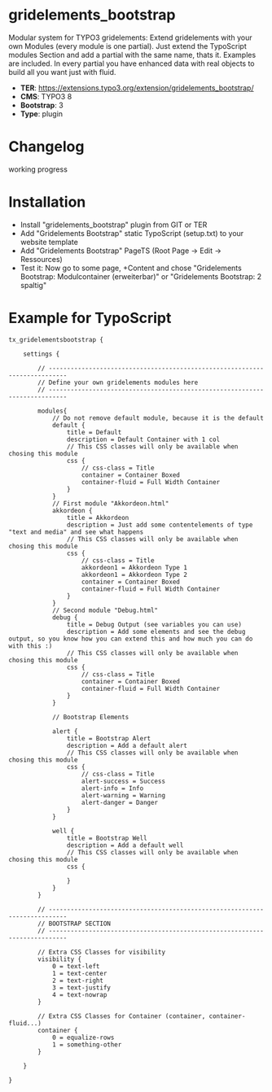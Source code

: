 # gridelements_bootstrap

Modular system for TYPO3 gridelements: Extend gridelements with your own Modules (every module is one partial). Just extend the TypoScript modules Section and add a partial with the same name, thats it. Examples are included. In every partial you have enhanced data with real objects to build all you want just with fluid.

* **TER**: https://extensions.typo3.org/extension/gridelements_bootstrap/
* **CMS**: TYPO3 8
* **Bootstrap**: 3
* **Type**: plugin

# Changelog

working progress

# Installation

* Install "gridelements_bootstrap" plugin from GIT or TER
* Add "Gridelements Bootstrap" static TypoScript (setup.txt) to your website template
* Add "Gridelements Bootstrap" PageTS (Root Page -> Edit -> Ressources)
* Test it: Now go to some page, +Content and chose "Gridelements Bootstrap: Modulcontainer (erweiterbar)" or "Gridelements Bootstrap: 2 spaltig"

# Example for TypoScript

```
tx_gridelementsbootstrap {

    settings {

        // ---------------------------------------------------------------------------
        // Define your own gridelements modules here
        // ---------------------------------------------------------------------------

        modules{
            // Do not remove default module, because it is the default
            default {
                title = Default
                description = Default Container with 1 col
                // This CSS classes will only be available when chosing this module
                css {
                    // css-class = Title
                    container = Container Boxed
                    container-fluid = Full Width Container
                }
            }
            // First module "Akkordeon.html"
            akkordeon {
                title = Akkordeon
                description = Just add some contentelements of type "text and media" and see what happens
                // This CSS classes will only be available when chosing this module
                css {
                    // css-class = Title
                    akkordeon1 = Akkordeon Type 1
                    akkordeon1 = Akkordeon Type 2
                    container = Container Boxed
                    container-fluid = Full Width Container
                }
            }
            // Second module "Debug.html"
            debug {
                title = Debug Output (see variables you can use)
                description = Add some elements and see the debug output, so you know how you can extend this and how much you can do with this :)
                // This CSS classes will only be available when chosing this module
                css {
                    // css-class = Title
                    container = Container Boxed
                    container-fluid = Full Width Container
                }
            }

            // Bootstrap Elements

            alert {
                title = Bootstrap Alert
                description = Add a default alert
                // This CSS classes will only be available when chosing this module
                css {
                    // css-class = Title
                    alert-success = Success
                    alert-info = Info
                    alert-warning = Warning
                    alert-danger = Danger
                }
            }

            well {
                title = Bootstrap Well
                description = Add a default well
                // This CSS classes will only be available when chosing this module
                css {

                }
            }
        }

        // ---------------------------------------------------------------------------
        // BOOTSTRAP SECTION
        // ---------------------------------------------------------------------------

        // Extra CSS Classes for visibility
        visibility {
            0 = text-left
            1 = text-center
            2 = text-right
            3 = text-justify
            4 = text-nowrap
        }

        // Extra CSS Classes for Container (container, container-fluid...)
        container {
            0 = equalize-rows
            1 = something-other
        }

    }

}
```